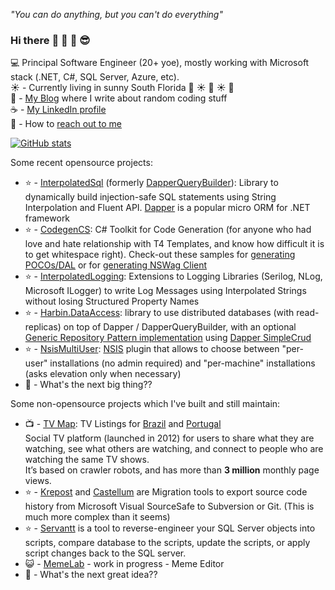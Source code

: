 _"You can do anything, but you can't do everything"_

### Hi there :wave: :wave: :wave: :sunglasses:	

:computer: Principal Software Engineer (20+ yoe), mostly working with Microsoft stack (.NET, C#, SQL Server, Azure, etc).  
:sunny: - Currently living in sunny South Florida :palm_tree: :sunny: :palm_tree: :sunny: :palm_tree:  
:thought_balloon: - [My Blog](https://rickdrizin.com/) where I write about random coding stuff  
:coffee: - [My LinkedIn profile](https://www.linkedin.com/in/RickDrizin/)  
:email: - How to [reach out to me](https://rickdrizin.com/pages/Contact/)  

[![GitHub stats](https://github-readme-stats.vercel.app/api?username=Drizin&show_icons=true&theme=dark)](https://github.com/anuraghazra/github-readme-stats)

Some recent opensource projects:
- :star: - [InterpolatedSql](https://github.com/Drizin/InterpolatedSql/) (formerly [DapperQueryBuilder](https://github.com/Drizin/DapperQueryBuilder)): Library to dynamically build injection-safe SQL statements using String Interpolation and Fluent API. [Dapper](https://github.com/DapperLib/Dapper) is a popular micro ORM for .NET framework
- :star: - [CodegenCS](https://github.com/CodegenCS/CodegenCS): C# Toolkit for Code Generation (for anyone who had love and hate relationship with T4 Templates, and know how difficult it is to get whitespace right). Check-out these samples for [generating POCOs/DAL](https://github.com/CodegenCS/Templates/tree/main/DatabaseSchema) or for [generating NSWag Client](https://github.com/CodegenCS/Templates/tree/main/OpenAPI)
- :star: - [InterpolatedLogging](https://github.com/Drizin/InterpolatedLogging): Extensions to Logging Libraries (Serilog, NLog, Microsoft ILogger) to write Log Messages using Interpolated Strings without losing Structured Property Names
- :star: - [Harbin.DataAccess](https://github.com/Drizin/Harbin.DataAccess): library to use distributed databases (with read-replicas) on top of Dapper / DapperQueryBuilder, with an optional [Generic Repository Pattern implementation](https://github.com/Drizin/Harbin.DataAccess/tree/main/src/Harbin.DataAccess.Repositories.DapperSimpleCRUD) using [Dapper SimpleCrud](https://github.com/ericdc1/Dapper.SimpleCRUD) 
- :star: - [NsisMultiUser](https://github.com/Drizin/NsisMultiUser): [NSIS](https://en.wikipedia.org/wiki/Nullsoft_Scriptable_Install_System) plugin that allows to choose between "per-user" installations (no admin required) and "per-machine" installations (asks elevation only when necessary)
- :eyes: - What's the next big thing??

Some non-opensource projects which I've built and still maintain:
- :tv: - [TV Map](https://www.tvmap.com.br/): TV Listings for [Brazil](https://www.tvmap.com.br/) and [Portugal](https://www.tvmap.pt/)  
  Social TV platform (launched in 2012) for users to share what they are watching, see what others are watching, and connect to people who are watching the same TV shows.  
  It’s based on crawler robots, and has more than **3 million** monthly page views.
- :star: - [Krepost](https://www.abstrakti.com/Products/Krepost) and [Castellum](https://www.abstrakti.com/Products/Castellum) are Migration tools to export source code history from Microsoft Visual SourceSafe to Subversion or Git. (This is much more complex than it seems)
- :star: - [Servantt](https://servantt.com/) is a tool to reverse-engineer your SQL Server objects into scripts, compare database to the scripts, update the scripts, or apply script changes back to the SQL server.
- :smiley_cat: - [MemeLab](https://meme-lab.com/) - work in progress - Meme Editor
- :eyes: - What's the next great idea??

<!--
**Drizin/Drizin** is a ✨ _special_ ✨ repository because its `README.md` (this file) appears on your GitHub profile.

Here are some ideas to get you started:

- 🔭 I’m currently working on ...
- 🌱 I’m currently learning ...
- 👯 I’m looking to collaborate on ...
- 🤔 I’m looking for help with ...
- 💬 Ask me about ...
- 📫 How to reach me: ...
- 😄 Pronouns: ...
- ⚡ Fun fact: ...
-->

